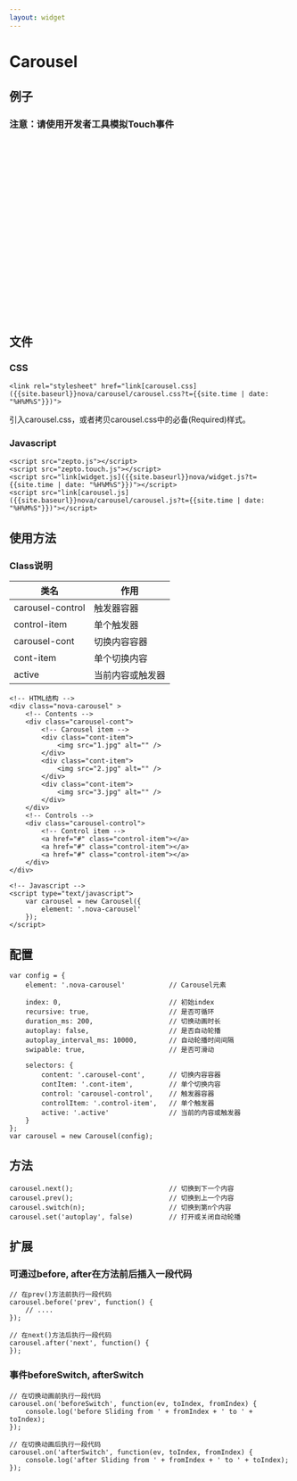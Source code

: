 ```yaml
---
layout: widget
---
```


# Carousel 

## 例子
### 注意：请使用开发者工具模拟Touch事件

<link rel="stylesheet" href="{{site.baseurl}}nova/carousel/carousel.css?t={{site.time | date: "%H%M%S"}}" />
<div>
<style type="text/css">
    .nova-carousel {
        height: 300px;
    }

    .nova-carousel img{
        height: 300px;
    }
</style>
</div>

<div class="nova-carousel">
    <div class="carousel-cont">
        <div class="cont-item">
            <img src="{{site.baseurl}}images/1.jpg" alt="" class="src">
        </div>
        <div class="cont-item">
            <img src="{{site.baseurl}}images/2.jpg" alt="" class="src">
        </div>
        <div class="cont-item">
            <img src="{{site.baseurl}}images/3.jpg" alt="" class="src">
        </div>
    </div>
    <div class="carousel-control">
        <span class="control-item"></span>
        <span class="control-item"></span>
        <span class="control-item"></span>
    </div>
</div>
<script type="text/javascript" src="{{site.baseurl}}nova/widget.js?t={{site.time | date: "%H%M%S"}}"></script>
<script type="text/javascript" src="{{site.baseurl}}nova/carousel/carousel.js?t={{site.time | date: "%H%M%S"}}"></script>
<script type="text/javascript">
    var carousel = new Carousel({
        element: '.nova-carousel'
    });

</script>
<br />

## 文件

### CSS

    <link rel="stylesheet" href="link[carousel.css]({{site.baseurl}}nova/carousel/carousel.css?t={{site.time | date: "%H%M%S"}})">

引入carousel.css，或者拷贝carousel.css中的必备(Required)样式。

### Javascript

    <script src="zepto.js"></script>
    <script src="zepto.touch.js"></script>
    <script src="link[widget.js]({{site.baseurl}}nova/widget.js?t={{site.time | date: "%H%M%S"}})"></script>
    <script src="link[carousel.js]({{site.baseurl}}nova/carousel/carousel.js?t={{site.time | date: "%H%M%S"}})"></script>

## 使用方法

### Class说明

| 类名          |  作用  |
|-------------------|---------|
| carousel-control  | 触发器容器 |
| control-item      | 单个触发器 |
| carousel-cont     | 切换内容容器    |
| cont-item         | 单个切换内容    |
| active            | 当前内容或触发器    |

    <!-- HTML结构 -->
    <div class="nova-carousel" >
        <!-- Contents -->
        <div class="carousel-cont">
            <!-- Carousel item -->
            <div class="cont-item">
                <img src="1.jpg" alt="" />
            </div>
            <div class="cont-item">
                <img src="2.jpg" alt="" />
            </div>
            <div class="cont-item">
                <img src="3.jpg" alt="" />
            </div>
        </div>
        <!-- Controls -->
        <div class="carousel-control">
            <!-- Control item -->
            <a href="#" class="control-item"></a> 
            <a href="#" class="control-item"></a> 
            <a href="#" class="control-item"></a> 
        </div>
    </div>

    <!-- Javascript -->
    <script type="text/javascript">
        var carousel = new Carousel({
            element: '.nova-carousel'
        });
    </script>

## 配置

    var config = {
        element: '.nova-carousel'           // Carousel元素

        index: 0,                           // 初始index 
        recursive: true,                    // 是否可循环
        duration_ms: 200,                   // 切换动画时长 
        autoplay: false,                    // 是否自动轮播 
        autoplay_interval_ms: 10000,        // 自动轮播时间间隔 
        swipable: true,                     // 是否可滑动

        selectors: {
            content: '.carousel-cont',      // 切换内容容器
            contItem: '.cont-item',         // 单个切换内容
            control: 'carousel-control',    // 触发器容器
            controlItem: '.control-item',   // 单个触发器
            active: '.active'               // 当前的内容或触发器
        }
    };  
    var carousel = new Carousel(config);

## 方法

    carousel.next();                        // 切换到下一个内容
    carousel.prev();                        // 切换到上一个内容
    carousel.switch(n);                     // 切换到第n个内容
    carousel.set('autoplay', false)         // 打开或关闭自动轮播

    
## 扩展

### 可通过before, after在方法前后插入一段代码

    // 在prev()方法前执行一段代码
    carousel.before('prev', function() {
        // .... 
    });

    // 在next()方法后执行一段代码
    carousel.after('next', function() {
    });

### 事件beforeSwitch, afterSwitch

    // 在切换动画前执行一段代码
    carousel.on('beforeSwitch', function(ev, toIndex, fromIndex) {
        console.log('before Sliding from ' + fromIndex + ' to ' + toIndex);
    });

    // 在切换动画后执行一段代码
    carousel.on('afterSwitch', function(ev, toIndex, fromIndex) {
        console.log('after Sliding from ' + fromIndex + ' to ' + toIndex);
    });

